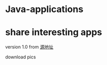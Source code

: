 # Java-applications

# share interesting apps

version 1.0 from 
<a href = "https://www.52pojie.cn/forum.php?mod=viewthread&tid=886852&extra=page%3D2%26filter%3Dtypeid%26typeid%3D192" target="blank">源地址</a>

download pics
